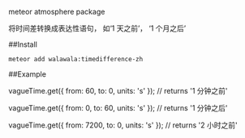 meteor atmosphere package

将时间差转换成表达性语句， 如‘1 天之前’， ‘1 个月之后’

##Install

```shell
meteor add walawala:timedifference-zh
```

##Example

vagueTime.get({
    from: 60,
    to: 0,
    units: 's'
}); // returns '1 分钟之前'

vagueTime.get({
    from: 0,
    to: 60,
    units: 's'
}); // returns '1 分钟之后'

vagueTime.get({
    from: 7200,
    to: 0,
    units: 's'
}); // returns '2 小时之前'

